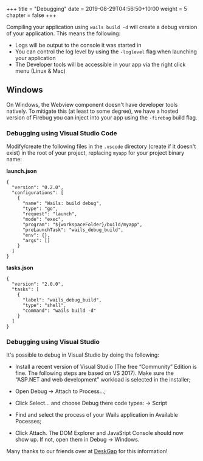 +++
title = "Debugging"
date = 2019-08-29T04:56:50+10:00
weight = 5
chapter = false
+++

Compiling your application using `wails build -d` will create a debug version of your application. This means the following:

  * Logs will be output to the console it was started in
  * You can control the log level by using the `-loglevel` flag when launching your application
  * The Developer tools will be accessible in your app via the right click menu (Linux & Mac)

## Windows

On Windows, the Webview component doesn't have developer tools natively. To mitigate this (at least to some degree), we have a hosted version of Firebug you can inject into your app using the `-firebug` build flag.

### Debugging using Visual Studio Code

Modify/create the following files in the `.vscode` directory (create if it doesn't exist) in the root of your project, replacing `myapp` for your project binary name:

**launch.json**
```
{
  "version": "0.2.0",
  "configurations": [
    {
      "name": "Wails: build debug",
      "type": "go",
      "request": "launch",
      "mode": "exec",
      "program": "${workspaceFolder}/build/myapp",
      "preLaunchTask": "wails_debug_build",
      "env": {},
      "args": []
    }
  ]
}
```

**tasks.json**
```
{
  "version": "2.0.0",
  "tasks": [
    {
      "label": "wails_debug_build",
      "type": "shell",
      "command": "wails build -d"
    }
  ]
}
```

### Debugging using Visual Studio

It's possible to debug in Visual Studio by doing the following: 


  * Install a recent version of Visual Studio (The free “Community” Edition is fine. The following steps are based on VS 2017). Make sure the “ASP.NET and web development” workload is selected in the installer;

  * Open Debug -> Attach to Process...;

  * Click Select... and choose Debug there code types: -> Script

  * Find and select the process of your Wails application in Available Pocesses;

  * Click Attach. The DOM Explorer and JavaSript Console should now show up. If not, open them in Debug -> Windows.


Many thanks to our friends over at [DeskGap](https://deskgap.com/devtools/) for this information!